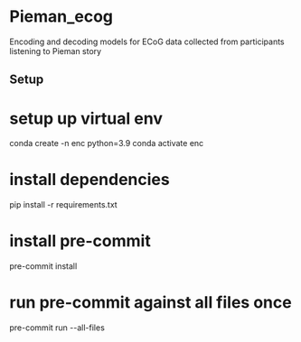 # Pieman_ecog

Encoding and decoding models for ECoG data collected from participants listening to Pieman story

## Setup
# setup up virtual env
conda create -n enc python=3.9
conda activate enc

# install dependencies
pip install -r requirements.txt

# install pre-commit
pre-commit install

# run pre-commit against all files once
pre-commit run --all-files

